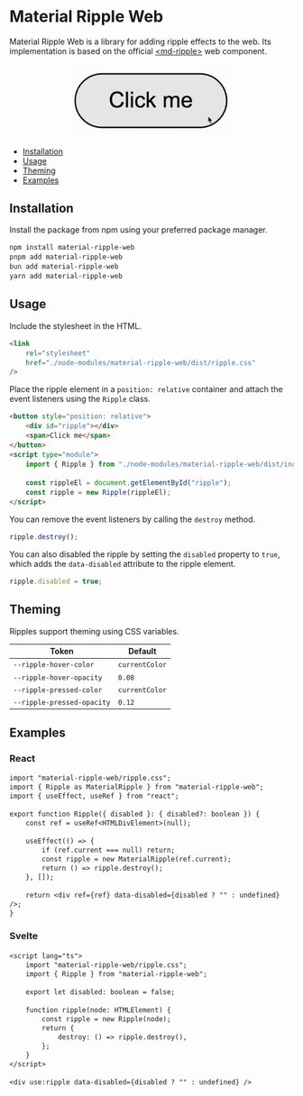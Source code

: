 # Material Ripple Web

Material Ripple Web is a library for adding ripple effects to the web. Its implementation is based on the official [\<md-ripple\>] web component.

<div align="center">
    <img src="./assets/example.gif" width="300" height="auto">
</div>

- [Installation](#installation)
- [Usage](#usage)
- [Theming](#theming)
- [Examples](#examples)

## Installation

Install the package from npm using your preferred package manager.

```bash
npm install material-ripple-web
pnpm add material-ripple-web
bun add material-ripple-web
yarn add material-ripple-web
```

## Usage

Include the stylesheet in the HTML.

```html
<link
    rel="stylesheet"
    href="./node-modules/material-ripple-web/dist/ripple.css"
/>
```

Place the ripple element in a `position: relative` container and attach the event listeners using the `Ripple` class.

```html
<button style="position: relative">
    <div id="ripple"></div>
    <span>Click me</span>
</button>
<script type="module">
    import { Ripple } from "./node-modules/material-ripple-web/dist/index.js";

    const rippleEl = document.getElementById("ripple");
    const ripple = new Ripple(rippleEl);
</script>
```

You can remove the event listeners by calling the `destroy` method.

```js
ripple.destroy();
```

You can also disabled the ripple by setting the `disabled` property to `true`, which adds the `data-disabled` attribute to the ripple element.

```js
ripple.disabled = true;
```

## Theming

Ripples support theming using CSS variables.

| Token                      | Default        |
| -------------------------- | -------------- |
| `--ripple-hover-color`     | `currentColor` |
| `--ripple-hover-opacity`   | `0.08`         |
| `--ripple-pressed-color`   | `currentColor` |
| `--ripple-pressed-opacity` | `0.12`         |

## Examples

### React

```tsx
import "material-ripple-web/ripple.css";
import { Ripple as MaterialRipple } from "material-ripple-web";
import { useEffect, useRef } from "react";

export function Ripple({ disabled }: { disabled?: boolean }) {
    const ref = useRef<HTMLDivElement>(null);

    useEffect(() => {
        if (ref.current === null) return;
        const ripple = new MaterialRipple(ref.current);
        return () => ripple.destroy();
    }, []);

    return <div ref={ref} data-disabled={disabled ? "" : undefined} />;
}
```

### Svelte

```svelte
<script lang="ts">
    import "material-ripple-web/ripple.css";
    import { Ripple } from "material-ripple-web";

    export let disabled: boolean = false;

    function ripple(node: HTMLElement) {
        const ripple = new Ripple(node);
        return {
            destroy: () => ripple.destroy(),
        };
    }
</script>

<div use:ripple data-disabled={disabled ? "" : undefined} />
```

[\<md-ripple\>]: https://github.com/material-components/material-web/blob/main/docs/components/ripple.md
[documentation]: https://svelte-material-ripple.vercel.app
